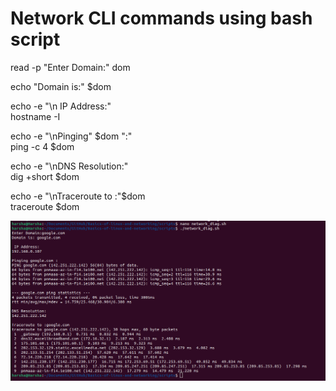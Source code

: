 # Network CLI commands using bash script

read -p "Enter Domain:" dom  

echo "Domain is:" $dom  

echo -e "\n IP Address:"  
hostname -I  

echo -e "\nPinging" $dom ":"  
ping -c 4 $dom  

echo -e "\nDNS Resolution:"  
dig +short $dom  

echo -e "\nTraceroute to :"$dom  
traceroute $dom

![bash output](img/bash.png)